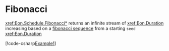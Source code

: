 ﻿# Fibonacci

<xref:Eon.Schedule.Fibonacci*> returns an infinite stream of <xref:Eon.Duration>
increasing based on
a [fibonacci sequence](https://en.wikipedia.org/wiki/Fibonacci_sequence) from a
starting `seed` <xref:Eon.Duration>

[!code-csharp[Example1](../../../Eon.Tests/Examples/FibonacciTests.cs#Example1)]
